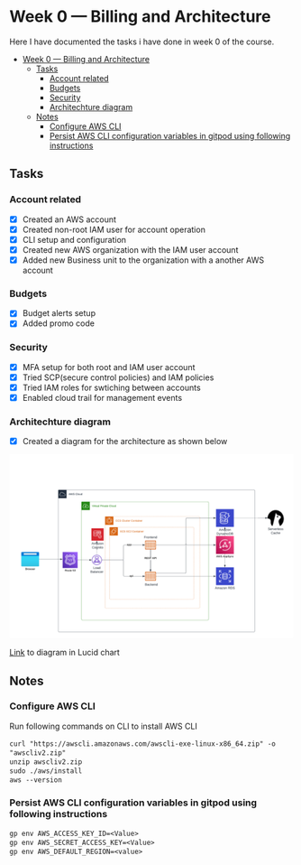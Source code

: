 # Week 0 — Billing and Architecture

Here I have documented the tasks i have done in week 0 of the course.

- [Week 0 — Billing and Architecture](#week-0--billing-and-architecture)
  - [Tasks](#tasks)
    - [Account related](#account-related)
    - [Budgets](#budgets)
    - [Security](#security)
    - [Architechture diagram](#architechture-diagram)
  - [Notes](#notes)
    - [Configure AWS CLI](#configure-aws-cli)
    - [Persist AWS CLI configuration variables in gitpod using following instructions](#persist-aws-cli-configuration-variables-in-gitpod-using-following-instructions)


## Tasks

### Account related

- [x] Created an AWS account
- [x] Created non-root IAM user for account operation
- [x] CLI setup and configuration
- [x] Created new AWS organization with the IAM user account
- [x] Added new Business unit to the organization with a another AWS account

### Budgets

- [x] Budget alerts setup
- [x] Added promo code

### Security

- [x] MFA setup for both root and IAM user account
- [x] Tried SCP(secure control policies) and IAM policies
- [x] Tried IAM roles for swtiching between accounts
- [x] Enabled cloud trail for management events

### Architechture diagram

- [x] Created a diagram for the architecture as shown below

![Cruddur Architecture](./static/cruddur-architecture.png)


[Link](https://lucid.app/documents/view/6378ecba-2ceb-42df-bd2d-9aa402984714) to diagram in Lucid chart


## Notes
### Configure AWS CLI

Run following commands on CLI to install AWS CLI

```
curl "https://awscli.amazonaws.com/awscli-exe-linux-x86_64.zip" -o "awscliv2.zip"
unzip awscliv2.zip
sudo ./aws/install
aws --version
```

### Persist AWS CLI configuration variables in gitpod using following instructions

```
gp env AWS_ACCESS_KEY_ID=<Value>
gp env AWS_SECRET_ACCESS_KEY=<Value>
gp env AWS_DEFAULT_REGION=<value>

```